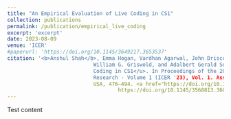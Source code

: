 ```yaml
---
title: "An Empirical Evaluation of Live Coding in CS1"
collection: publications
permalink: /publication/empirical_live_coding
excerpt: 'excerpt'
date: 2023-08-09
venue: 'ICER'
#paperurl: 'https://doi.org/10.1145/3649217.3653537'
citation: '<b>Anshul Shah</b>, Emma Hogan, Vardhan Agarwal, John Driscoll, Leo Porter,
                            William G. Griswold, and Adalbert Gerald Soosai Raj. 2023. <u>An Empirical Evaluation of Live 
                            Coding in CS1</u>. In Proceedings of the 2023 ACM Conference on International Computing Education 
                            Research - Volume 1 (ICER '23), Vol. 1. Association for Computing Machinery, New York, NY, 
                            USA, 476–494. <a href="https://doi.org/10.1145/3568813.3600122"> 
                                    https://doi.org/10.1145/3568813.3600122</a>'
---
```

Test content